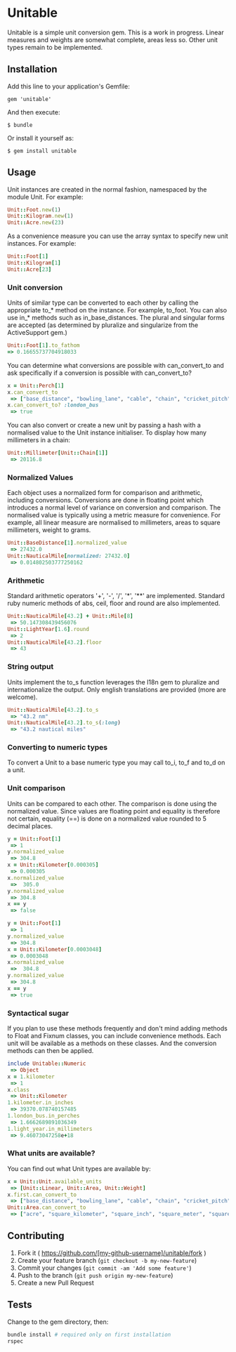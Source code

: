 # Unitable

Unitable is a simple unit conversion gem.  This is a work in progress.  Linear measures and weights are somewhat complete, areas less so.  Other unit types remain to be implemented.

## Installation

Add this line to your application's Gemfile:

    gem 'unitable'

And then execute:

    $ bundle

Or install it yourself as:

    $ gem install unitable

## Usage

Unit instances are created in the normal fashion, namespaced by the module Unit. For example:

```ruby
Unit::Foot.new(1)
Unit::Kilogram.new(1)
Unit::Acre.new(23)
```

As a convenience measure you can use the array syntax to specify new unit instances.  For example:

```ruby
Unit::Foot[1]
Unit::Kilogram[1]
Unit::Acre[23]
```

### Unit conversion

Units of similar type can be converted to each other by calling the appropriate to_* method on the instance.  For example, to_foot.  You can also use in_* methods such as in_base_distances.  The plural and singular forms are accepted (as determined by pluralize and singularize from the ActiveSupport gem.)

```ruby
Unit::Foot[1].to_fathom
=> 0.16655737704918033
```

You can determine what conversions are possible with can_convert_to and ask specifically if a conversion is possible with can_convert_to?

```ruby
x = Unit::Perch[1]
x.can_convert_to
 => ["base_distance", "bowling_lane", "cable", "chain", "cricket_pitch", "cubit", "fathom", "foot", "furlong", "inch", "kilometer", "league", "light_year", "london_bus", "meter", "micron", "mile", "millimeter", "nautical_mile", "pica", "pole", "rod", "shackle", "yard"] 
x.can_convert_to? :london_bus
 => true
```
You can also convert or create a new unit by passing a hash with a normalised value to the Unit instance initialiser.  To display how many millimeters in a chain:

```ruby
Unit::Millimeter[Unit::Chain[1]]
 => 20116.8
```

### Normalized Values

Each object uses a normalized form for comparison and arithmetic, including conversions.  Conversions are done in floating point which introduces a normal level of variance on conversion and comparison.  The normalised value is typically using a metric measure for convenience.  For example, all linear measure are normalised to millimeters, areas to square millimeters, weight to grams.

```ruby
Unit::BaseDistance[1].normalized_value
 => 27432.0
Unit::NauticalMile[normalized: 27432.0]
 => 0.014802503777250162 
```

### Arithmetic

Standard arithmetic operators '+', '-', '/', '*', '**' are implemented.  Standard ruby numeric methods of abs, ceil, floor and round are also implemented.

```ruby
Unit::NauticalMile[43.2] + Unit::Mile[8]
 => 50.147308439456076 
Unit::LightYear[1.6].round
 => 2 
Unit::NauticalMile[43.2].floor
 => 43 
```

### String output

Units implement the to_s function leverages the I18n gem to pluralize and internationalize the output.  Only english translations are provided (more are welcome).

```ruby
Unit::NauticalMile[43.2].to_s
 => "43.2 nm" 
Unit::NauticalMile[43.2].to_s(:long)
 => "43.2 nautical miles" 
```

### Converting to numeric types

To convert a Unit to a base numeric type you may call to_i, to_f and to_d on a unit.

### Unit comparison

Units can be compared to each other.  The comparison is done using the normalized value. Since values are floating point and equality is therefore not certain, equality (==) is done on a normalized value rounded to 5 decimal places.

```ruby
y = Unit::Foot[1]
 => 1 
y.normalized_value
 => 304.8 
x = Unit::Kilometer[0.000305]
 => 0.000305 
x.normalized_value
 =>  305.0
y.normalized_value
 => 304.8 
x == y
 => false 

y = Unit::Foot[1]
 => 1 
y.normalized_value
 => 304.8 
x = Unit::Kilometer[0.0003048]
 => 0.0003048 
x.normalized_value
 =>  304.8
y.normalized_value
 => 304.8 
x == y
 => true
```

### Syntactical sugar

If you plan to use these methods frequently and don't mind adding methods to Float and Fixnum classes, you can include convenience methods.  Each unit will be available as a methods on these classes.  And the conversion methods can then be applied.

```ruby
include Unitable::Numeric
 => Object 
x = 1.kilometer
 => 1
x.class
 => Unit::Kilometer 
1.kilometer.in_inches
 => 39370.078740157485 
1.london_bus.in_perches
 => 1.6662689891036349 
1.light_year.in_millimeters
 => 9.46073047258e+18 
```

### What units are available?

You can find out what Unit types are available by:

```ruby
x = Unit::Unit.available_units
 => [Unit::Linear, Unit::Area, Unit::Weight]
x.first.can_convert_to
 => ["base_distance", "bowling_lane", "cable", "chain", "cricket_pitch", "cubit", "fathom", "foot", "furlong", "inch", "kilometer", "league", "light_year", "london_bus", "meter", "micron", "mile", "millimeter", "nautical_mile", "perch", "pica", "pole", "rod", "shackle", "yard"] 
Unit::Area.can_convert_to
 => ["acre", "square_kilometer", "square_inch", "square_meter", "square_mile"] 
```

## Contributing

1. Fork it ( https://github.com/[my-github-username]/unitable/fork )
2. Create your feature branch (`git checkout -b my-new-feature`)
3. Commit your changes (`git commit -am 'Add some feature'`)
4. Push to the branch (`git push origin my-new-feature`)
5. Create a new Pull Request

## Tests

Change to the gem directory, then:

```ruby
bundle install # required only on first installation
rspec
```